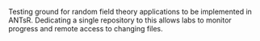 Testing ground for random field theory applications to be implemented in ANTsR. Dedicating a single repository to this allows labs to monitor progress and remote access to changing files.
